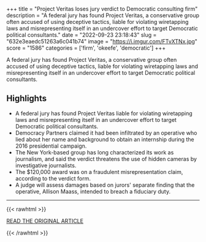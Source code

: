 +++
title = "Project Veritas loses jury verdict to Democratic consulting firm"
description = "A federal jury has found Project Veritas, a conservative group often accused of using deceptive tactics, liable for violating wiretapping laws and misrepresenting itself in an undercover effort to target Democratic political consultants."
date = "2022-09-23 23:18:43"
slug = "632e3eaedc51263a6c041b74"
image = "https://i.imgur.com/FTvXTNx.jpg"
score = "1586"
categories = ['firm', 'okeefe', 'democratic']
+++

A federal jury has found Project Veritas, a conservative group often accused of using deceptive tactics, liable for violating wiretapping laws and misrepresenting itself in an undercover effort to target Democratic political consultants.

## Highlights

- A federal jury has found Project Veritas liable for violating wiretapping laws and misrepresenting itself in an undercover effort to target Democratic political consultants.
- Democracy Partners claimed it had been infiltrated by an operative who lied about her name and background to obtain an internship during the 2016 presidential campaign.
- The New York-based group has long characterized its work as journalism, and said the verdict threatens the use of hidden cameras by investigative journalists.
- The $120,000 award was on a fraudulent misrepresentation claim, according to the verdict form.
- A judge will assess damages based on jurors' separate finding that the operative, Allison Maass, intended to breach a fiduciary duty.

---

{{< rawhtml >}}
  <p class="article-category">
    <a target="_blank" href="https://www.reuters.com/legal/project-veritas-loses-jury-verdict-democratic-consulting-firm-2022-09-23/">READ THE ORIGINAL ARTICLE</a>
  </p>
{{< /rawhtml >}}
